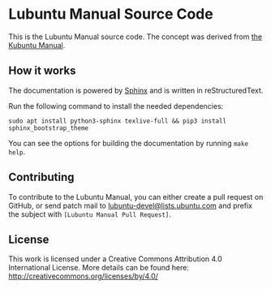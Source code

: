 # Lubuntu Manual Source Code

This is the Lubuntu Manual source code. The concept was derived from [the Kubuntu Manual](https://github.com/ahoneybun/kubuntu-manual).

## How it works

The documentation is powered by [Sphinx](http://www.sphinx-doc.org/en/stable/) and is written in reStructuredText.

Run the following command to install the needed dependencies:

```
sudo apt install python3-sphinx texlive-full && pip3 install sphinx_bootstrap_theme
```

You can see the options for building the documentation by running `make help`.

## Contributing

To contribute to the Lubuntu Manual, you can either create a pull request on GitHub, or send patch mail to [lubuntu-devel@lists.ubuntu.com](mailto:lubuntu-devel@lists.ubuntu.com) and prefix the subject with `[Lubuntu Manual Pull Request]`.

## License

This work is licensed under a Creative Commons Attribution 4.0 International License. More details can be found here: http://creativecommons.org/licenses/by/4.0/
